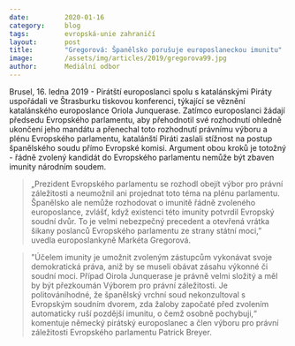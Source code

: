 ```yaml
---
date:         2020-01-16
category:     blog
tags:         evropská-unie zahraničí
layout:       post
title:        "Gregorová: Španělsko porušuje europoslaneckou imunitu"
image:        /assets/img/articles/2019/gregorova99.jpg
author:       Mediální odbor
---
```



Brusel, 16. ledna 2019 - Pirátští europoslanci spolu s katalánskými Piráty uspořádali ve Štrasburku tiskovou konferenci, týkající se věznění katalánského europoslance Oriola Junquerase. Zatímco europoslanci žádají předsedu Evropského parlamentu, aby přehodnotil své rozhodnutí ohledně ukončení jeho mandátu a přenechal toto rozhodnutí právnímu výboru a plénu Evropského parlamentu, katalánští Piráti zaslali stížnost na postup španělského soudu přímo Evropské komisi. Argument obou kroků je totožný - řádně zvolený kandidát do Evropského parlamentu nemůže být zbaven imunity národním soudem.


> „Prezident Evropského parlamentu se rozhodl obejít výbor pro právní záležitosti a neumožnil ani projednat toto téma na plénu parlamentu. Španělsko ale nemůže rozhodovat o imunitě řádně zvoleného europoslance, zvlášť, když existenci této imunity potvrdil Evropský soudní dvůr. To je velmi nebezpečný precedent a otevřená vrátka šikany poslanců Evropského parlamentu ze strany státní moci,” uvedla europoslankyně Markéta Gregorová.


> "Účelem imunity je umožnit zvoleným zástupcům vykonávat svoje demokratická práva, aniž by se museli obávat zásahu výkonné či soudní moci. Případ Oirola Junquerase je právně velmi složitý a měl by být přezkoumán Výborem pro právní záležitosti. Je politováníhodné, že španělský vrchní soud nekonzultoval s Evropským soudním dvorem, zda žaloby započaté před zvolením automaticky ruší pozdější imunitu, o čemž osobně pochybuji,“ komentuje německý pirátský europoslanec a člen výboru pro právní záležitosti Evropského parlamentu Patrick Breyer.

